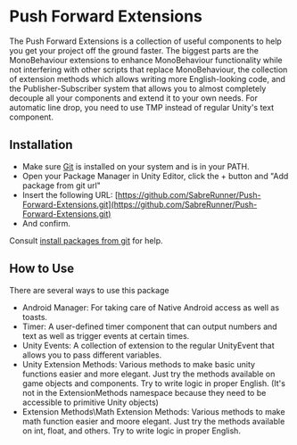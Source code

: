 # Push Forward Extensions
The Push Forward Extensions is a collection of useful components to help you get your project off the ground faster.
The biggest parts are the MonoBehaviour extensions to enhance MonoBehaviour functionality while not interfering with other scripts that replace MonoBehaviour, the collection of extension methods which allows writing more English-looking code, and the Publisher-Subscriber system that allows you to almost completely decouple all your components and extend it to your own needs.
For automatic line drop, you need to use TMP instead of regular Unity's text component.

## Installation

* Make sure [Git](https://git-scm.com/) is installed on your system and is in your PATH.
* Open your Package Manager in Unity Editor, click the + button and "Add package from git url"
* Insert the following URL: [https://github.com/SabreRunner/Push-Forward-Extensions.git](https://github.com/SabreRunner/Push-Forward-Extensions.git)
* And confirm.

Consult [install packages from git](https://docs.unity3d.com/Manual/upm-ui-giturl.html "Installing from a Git URL") for help.

## How to Use

There are several ways to use this package

* Android Manager: For taking care of Native Android access as well as toasts.
* Timer: A user-defined timer component that can output numbers and text as well as trigger events at certain times.
* Unity Events: A collection of extension to the regular UnityEvent that allows you to pass different variables.
* Unity Extension Methods: Various methods to make basic unity functions easier and more elegant. Just try the methods available on game objects and components. Try to write logic in proper English. (It's not in the ExtensionMethods namespace because they need to be accessible to primitive Unity objects)
* Extension Methods\Math Extension Methods: Various methods to make math function easier and moore elegant. Just try the methods available on int, float, and others. Try to write logic in proper English. 